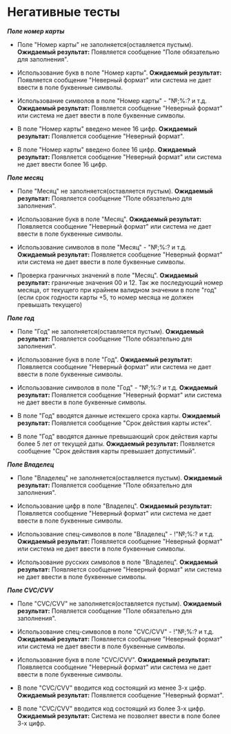 # Негативные тесты

***Поле номер карты*** 

+ Поле "Номер карты" не заполняется(оставляется пустым). 
**Ожидаемый результат:** Появляется сообщение "Поле обязательно для заполнения".

+ Использование букв в поле "Номер карты". 
**Ожидаемый результат:** Появляется сообщение "Неверный формат" или система не дает ввести в поле буквенные символы.

+ Использование символов в поле "Номер карты" -  "№;%:? и т.д.   **Ожидаемый результат:** Появляется сообщение "Неверный формат" или система не дает ввести в поле буквенные символы.

+ В поле "Номер карты" введено менее 16 цифр. **Ожидаемый результат:** Появляется сообщение "Неверный формат".

+  В поле "Номер карты" введено более 16 цифр. **Ожидаемый результат:** Появляется сообщение "Неверный формат" или система не дает ввести более 16 цифр.

***Поле месяц***

+ Поле "Месяц" не заполняется(оставляется пустым). 
**Ожидаемый результат:** Появляется сообщение "Поле обязательно для заполнения".

+ Использование букв в поле "Месяц". 
**Ожидаемый результат:** Появляется сообщение "Неверный формат" или система не дает ввести в поле буквенные символы.

+ Использование символов в поле "Месяц" -  "№;%:? и т.д.
**Ожидаемый результат:** Появляется сообщение "Неверный формат" или система не дает ввести в поле буквенные символы.

+ Проверка граничных значений в поле "Месяц".
**Ожидаемый результат:** граничные значения 00 и 12. Так же последующий номер месяца, от текущего при крайнем валидном значении в поле "год" (если срок годности карты +5, то номер месяца не должен превышать текущего)

***Поле год***

+ Поле "Год" не заполняется(оставляется пустым). 
**Ожидаемый результат:** Появляется сообщение "Поле обязательно для заполнения".

+ Использование букв в поле "Год". 
**Ожидаемый результат:** Появляется сообщение "Неверный формат" или система не дает ввести в поле буквенные символы.

+ Использование символов в поле "Год" -  "№;%:? и т.д.
**Ожидаемый результат:** Появляется сообщение "Неверный формат" или система не дает ввести в поле буквенные символы.

+ В поле "Год" вводятся данные истекшего срока карты.
**Ожидаемый результат:** Появляется сообщение "Срок действия карты истек".

+ В поле "Год" вводятся данные превышающий срок действия карты более 5 лет от текущей даты.
**Ожидаемый результат:** Появляется сообщение "Срок действия карты превышает допустимый".

***Поле Владелец***

+ Поле "Владелец" не заполняется(оставляется пустым). 
**Ожидаемый результат:** Появляется сообщение "Поле обязательно для заполнения".

+ Использование цифр в поле "Владелец". 
**Ожидаемый результат:** Появляется сообщение "Неверный формат" или система не дает ввести в поле буквенные символы.

+ Использование спец-символов в поле "Владелец" -  !"№;%:? и т.д.
**Ожидаемый результат:** Появляется сообщение "Неверный формат" или система не дает ввести в поле буквенные символы.

+ Использование русских символов в поле "Владелец". 
**Ожидаемый результат:** Появляется сообщение "Неверный формат" или система не дает ввести в поле буквенные символы.

***Поле CVC/CVV***

+ Поле "CVC/CVV" не заполняется(оставляется пустым). 
**Ожидаемый результат:** Появляется сообщение "Поле обязательно для заполнения".

+ Использование спец-символов в поле "CVC/CVV" -  !"№;%:? и т.д.
**Ожидаемый результат:** Появляется сообщение "Неверный формат" или система не дает ввести в поле буквенные символы.

+ Использование букв в поле "CVC/CVV". 
**Ожидаемый результат:** Появляется сообщение "Неверный формат" или система не дает ввести в поле буквенные символы.

+ В поле "CVC/CVV" вводится код состоящий из менее 3-х цифр. 
**Ожидаемый результат:** Появляется сообщение "Неверный формат".

+ В поле "CVC/CVV" вводится код состоящий из более 3-х цифр. 
**Ожидаемый результат:** Система не позволяет ввести в поле более 3-х цифр.